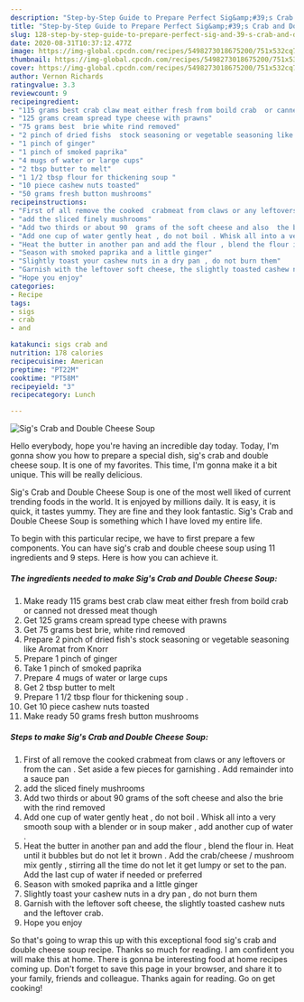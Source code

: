 ```yaml
---
description: "Step-by-Step Guide to Prepare Perfect Sig&amp;#39;s Crab and Double Cheese Soup"
title: "Step-by-Step Guide to Prepare Perfect Sig&amp;#39;s Crab and Double Cheese Soup"
slug: 128-step-by-step-guide-to-prepare-perfect-sig-and-39-s-crab-and-double-cheese-soup
date: 2020-08-31T10:37:12.477Z
image: https://img-global.cpcdn.com/recipes/5498273018675200/751x532cq70/sigs-crab-and-double-cheese-soup-recipe-main-photo.jpg
thumbnail: https://img-global.cpcdn.com/recipes/5498273018675200/751x532cq70/sigs-crab-and-double-cheese-soup-recipe-main-photo.jpg
cover: https://img-global.cpcdn.com/recipes/5498273018675200/751x532cq70/sigs-crab-and-double-cheese-soup-recipe-main-photo.jpg
author: Vernon Richards
ratingvalue: 3.3
reviewcount: 9
recipeingredient:
- "115 grams best crab claw meat either fresh from boild crab  or canned not dressed meat though"
- "125 grams cream spread type cheese with prawns"
- "75 grams best  brie white rind removed"
- "2 pinch of dried fishs  stock seasoning or vegetable seasoning like Aromat  from Knorr"
- "1 pinch of ginger"
- "1 pinch of smoked paprika"
- "4 mugs of water or large cups"
- "2 tbsp butter to melt"
- "1 1/2 tbsp flour for thickening soup "
- "10 piece cashew nuts toasted"
- "50 grams fresh button mushrooms"
recipeinstructions:
- "First of all remove the cooked  crabmeat from claws or any leftovers or from the can . Set aside a few pieces for garnishing . Add remainder into a sauce pan"
- "add the sliced finely mushrooms"
- "Add two thirds or about 90  grams of the soft cheese and also  the brie with the rind removed"
- "Add one cup of water gently heat , do not boil . Whisk all into a very smooth soup with a blender or in soup maker , add another cup of water ."
- "Heat the butter in another pan and add the flour , blend the flour in. Heat until it bubbles but do not let it brown . Add the crab/cheese / mushroom mix gently , stirring all the time  do not let it get lumpy or set to the pan. Add the last cup of water if needed or preferred"
- "Season with smoked paprika and a little ginger"
- "Slightly toast your cashew nuts in a dry pan , do not burn them"
- "Garnish with the leftover soft cheese, the slightly toasted cashew nuts and the leftover crab."
- "Hope you enjoy"
categories:
- Recipe
tags:
- sigs
- crab
- and

katakunci: sigs crab and 
nutrition: 178 calories
recipecuisine: American
preptime: "PT22M"
cooktime: "PT58M"
recipeyield: "3"
recipecategory: Lunch

---
```



![Sig&#39;s Crab and Double Cheese Soup](https://img-global.cpcdn.com/recipes/5498273018675200/751x532cq70/sigs-crab-and-double-cheese-soup-recipe-main-photo.jpg)

Hello everybody, hope you're having an incredible day today. Today, I'm gonna show you how to prepare a special dish, sig&#39;s crab and double cheese soup. It is one of my favorites. This time, I'm gonna make it a bit unique. This will be really delicious.

Sig&#39;s Crab and Double Cheese Soup is one of the most well liked of current trending foods in the world. It is enjoyed by millions daily. It is easy, it is quick, it tastes yummy. They are fine and they look fantastic. Sig&#39;s Crab and Double Cheese Soup is something which I have loved my entire life.




To begin with this particular recipe, we have to first prepare a few components. You can have sig&#39;s crab and double cheese soup using 11 ingredients and 9 steps. Here is how you can achieve it.

<!--inarticleads1-->

##### The ingredients needed to make Sig&#39;s Crab and Double Cheese Soup:

1. Make ready 115 grams best crab claw meat either fresh from boild crab  or canned not dressed meat though
1. Get 125 grams cream spread type cheese with prawns
1. Get 75 grams best  brie, white rind removed
1. Prepare 2 pinch of dried fish&#39;s  stock seasoning or vegetable seasoning like Aromat  from Knorr
1. Prepare 1 pinch of ginger
1. Take 1 pinch of smoked paprika
1. Prepare 4 mugs of water or large cups
1. Get 2 tbsp butter to melt
1. Prepare 1 1/2 tbsp flour for thickening soup .
1. Get 10 piece cashew nuts toasted
1. Make ready 50 grams fresh button mushrooms




<!--inarticleads2-->

##### Steps to make Sig&#39;s Crab and Double Cheese Soup:

1. First of all remove the cooked  crabmeat from claws or any leftovers or from the can . Set aside a few pieces for garnishing . Add remainder into a sauce pan
1. add the sliced finely mushrooms
1. Add two thirds or about 90  grams of the soft cheese and also  the brie with the rind removed
1. Add one cup of water gently heat , do not boil . Whisk all into a very smooth soup with a blender or in soup maker , add another cup of water .
1. Heat the butter in another pan and add the flour , blend the flour in. Heat until it bubbles but do not let it brown . Add the crab/cheese / mushroom mix gently , stirring all the time  do not let it get lumpy or set to the pan. Add the last cup of water if needed or preferred
1. Season with smoked paprika and a little ginger
1. Slightly toast your cashew nuts in a dry pan , do not burn them
1. Garnish with the leftover soft cheese, the slightly toasted cashew nuts and the leftover crab.
1. Hope you enjoy




So that's going to wrap this up with this exceptional food sig&#39;s crab and double cheese soup recipe. Thanks so much for reading. I am confident you will make this at home. There is gonna be interesting food at home recipes coming up. Don't forget to save this page in your browser, and share it to your family, friends and colleague. Thanks again for reading. Go on get cooking!
